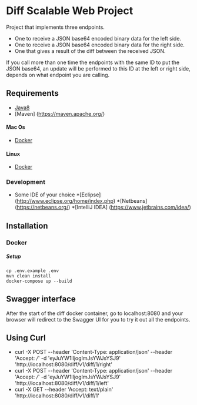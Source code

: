 # Diff Scalable Web Project

Project that implements three endpoints.
- One to receive a JSON base64 encoded binary data for the left side.
- One to receive a JSON base64 encoded binary data for the right side.
- One that gives a result of the diff between the received JSON.

If you call more than one time the endpoints with the same ID to put the JSON base64, an update will be performed to this ID at the left or right side, depends on what endpoint you are calling.

## Requirements

* [Java8](http://www.oracle.com/technetwork/pt/java/javase/downloads/jdk8-downloads-2133151.html)
* [Maven] (https://maven.apache.org/)

#### Mac Os

* [Docker](https://docs.docker.com/docker-for-mac/)

#### Linux

* [Docker](https://docs.docker.com/engine/installation/linux/ubuntulinux/)

### Development

 * Some IDE of your choice *[Eclipse] (http://www.eclipse.org/home/index.php) *[Netbeans] (https://netbeans.org/) *[IntelliJ IDEA] (https://www.jetbrains.com/idea/)

## Installation

### Docker

##### Setup

```
cp .env.example .env
mvn clean install
docker-compose up --build
```
## Swagger interface

After the start of the diff docker container, go to localhost:8080 and your browser will redirect to the Swagger UI for you to try it out all the endpoints.

## Using Curl
* curl -X POST --header 'Content-Type: application/json' --header 'Accept: */*' -d 'eyJuYW1lIjogImJsYWJsYSJ9' 'http://localhost:8080/diff/v1/diff/1/right'
* curl -X POST --header 'Content-Type: application/json' --header 'Accept: */*' -d 'eyJuYW1lIjogImJsYWJsYSJ9' 'http://localhost:8080/diff/v1/diff/1/left'
* curl -X GET --header 'Accept: text/plain' 'http://localhost:8080/diff/v1/diff/1'


